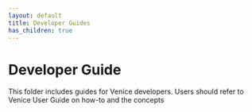 ```yaml
---
layout: default
title: Developer Guides
has_children: true
---
```

# Developer Guide

This folder includes guides for Venice developers. Users should refer to Venice User Guide on how-to and the concepts